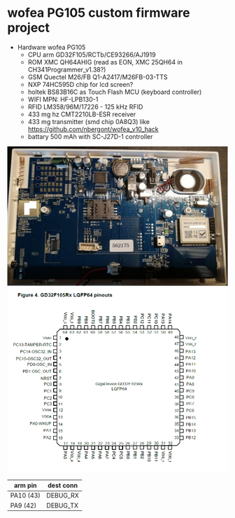 # wofea PG105 custom firmware project

- Hardware wofea PG105
    - CPU arm GD32F105/RCTb/CE93266/AJ1919
    - ROM XMC QH64AHIG (read as EON, XMC 25QH64 in CH341Programmer_v1.38?)
    - GSM Quectel M26/FB Q1-A2417/M26FB-03-TTS
    - NXP 74HC595D chip for lcd screen?
    - holtek BS83B16C as Touch Flash MCU (keyboard controller)
    - WIFI MPN: HF-LPB130-1
    - RFID LM358/96M/17226  - 125 kHz RFID
    - 433 mg hz CMT2210LB-ESR receiver
    - 433 mg transmitter (smd chip 0A8Q3) like https://github.com/nbergont/wofea_v10_hack
    - battary 500 mAh with SC-J27D-1 controller
    
 <img src="pics/back.jpg" alt="drawing" width="1000"/>
 
 <img src="pics/GD32F105Rx.PNG" alt="GD32F105Rx cpu" width="1000"/>
 
 | arm pin  | dest conn |
 |----------|-----------|
 | PA10 (43)| DEBUG_RX  |
 | PA9  (42)| DEBUG_TX  |
 

